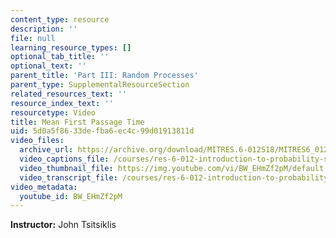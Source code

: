 ```yaml
---
content_type: resource
description: ''
file: null
learning_resource_types: []
optional_tab_title: ''
optional_text: ''
parent_title: 'Part III: Random Processes'
parent_type: SupplementalResourceSection
related_resources_text: ''
resource_index_text: ''
resourcetype: Video
title: Mean First Passage Time
uid: 5d0a5f86-33de-fba6-ec4c-99d01913811d
video_files:
  archive_url: https://archive.org/download/MITRES.6-012S18/MITRES6_012S18_L26-08_300k.mp4
  video_captions_file: /courses/res-6-012-introduction-to-probability-spring-2018/746a4247ccfa5fccb14693dfc6ff98a8_BW_EHmZf2pM.vtt
  video_thumbnail_file: https://img.youtube.com/vi/BW_EHmZf2pM/default.jpg
  video_transcript_file: /courses/res-6-012-introduction-to-probability-spring-2018/7d3a2b3f1750bdad59825f0bddf93968_BW_EHmZf2pM.pdf
video_metadata:
  youtube_id: BW_EHmZf2pM
---
```


**Instructor:** John Tsitsiklis